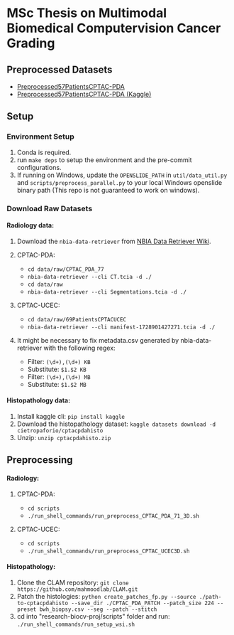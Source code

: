 # MSc Thesis on Multimodal Biomedical Computervision Cancer Grading

## Preprocessed Datasets

* [Preprocessed57PatientsCPTAC-PDA](https://drive.google.com/file/d/1vE8PcgubAyb7EzWB2-L_iqCMeCApj3u0/view?usp=drive_link)
* [Preprocessed57PatientsCPTAC-PDA (Kaggle)](https://www.kaggle.com/datasets/pietrocaforio/preprocessed57patientscptacpda/)

## Setup

### Environment Setup

1. Conda is required.
2. run `make deps` to setup the environment and the pre-commit configurations.
3. If running on Windows, update the `OPENSLIDE_PATH` in `util/data_util.py` and `scripts/preprocess_parallel.py` to your local Windows openslide binary path (This repo is not guaranteed to work on windows).

### Download Raw Datasets
#### Radiology data:
1. Download the `nbia-data-retriever` from [NBIA Data Retriever Wiki](https://wiki.cancerimagingarchive.net/display/NBIA/Installing+the+NBIA+Data+Retriever).

2. CPTAC-PDA:
   * `cd data/raw/CPTAC_PDA_77`
   * `nbia-data-retriever --cli CT.tcia -d ./`
   * `cd data/raw`
   * `nbia-data-retriever --cli Segmentations.tcia -d ./`

3. CPTAC-UCEC:
   * `cd data/raw/69PatientsCPTACUCEC`
   * `nbia-data-retriever --cli manifest-1728901427271.tcia -d ./`

4. It might be necessary to fix metadata.csv generated by nbia-data-retriever with the following regex:
   * Filter: `(\d+),(\d+) KB`
   * Substitute: `$1.$2 KB`
   * Filter: `(\d+),(\d+) MB`
   * Substitute: `$1.$2 MB`
#### Histopathology data:
1. Install kaggle cli: `pip install kaggle`
2. Download the histopathology dataset: `kaggle datasets download -d cietropaforio/cptacpdahisto`
3. Unzip: `unzip cptacpdahisto.zip`

## Preprocessing
#### Radiology:
1. CPTAC-PDA:
   * `cd scripts`
   * `./run_shell_commands/run_preprocess_CPTAC_PDA_71_3D.sh`

2. CPTAC-UCEC:
   * `cd scripts`
   * `./run_shell_commands/run_preprocess_CPTAC_UCEC3D.sh`
#### Histopathology:
1. Clone the CLAM repository: `git clone https://github.com/mahmoodlab/CLAM.git`
2. Patch the histologies: ` python create_patches_fp.py --source ./path-to-cptacpdahisto --save_dir ./CPTAC_PDA_PATCH --patch_size 224 --preset bwh_biopsy.csv --seg --patch --stitch
`
3. cd into "research-biocv-proj/scripts" folder and run: `./run_shell_commands/run_setup_wsi.sh`
